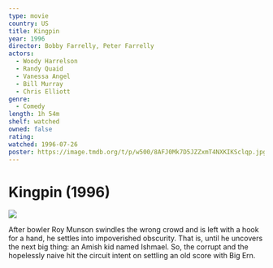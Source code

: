 ```yaml
---
type: movie
country: US
title: Kingpin
year: 1996
director: Bobby Farrelly, Peter Farrelly
actors:
  - Woody Harrelson
  - Randy Quaid
  - Vanessa Angel
  - Bill Murray
  - Chris Elliott
genre:
  - Comedy
length: 1h 54m
shelf: watched
owned: false
rating:
watched: 1996-07-26
poster: https://image.tmdb.org/t/p/w500/8AFJ0Mk7D5JZZxmT4NXKIKSclqp.jpg
---
```


# Kingpin (1996)

![](https://image.tmdb.org/t/p/w500/8AFJ0Mk7D5JZZxmT4NXKIKSclqp.jpg)

After bowler Roy Munson swindles the wrong crowd and is left with a hook for a hand, he settles into impoverished obscurity. That is, until he uncovers the next big thing: an Amish kid named Ishmael. So, the corrupt and the hopelessly naive hit the circuit intent on settling an old score with Big Ern.